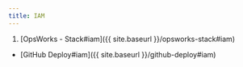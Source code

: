 ```yaml
---
title: IAM
---
```


1. [OpsWorks - Stack#iam]({{ site.baseurl }}/opsworks-stack#iam)
- [GitHub Deploy#iam]({{ site.baseurl }}/github-deploy#iam)
